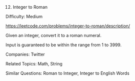 12. Integer to Roman

Difficulty: Medium

https://leetcode.com/problems/integer-to-roman/description/

Given an integer, convert it to a roman numeral.

Input is guaranteed to be within the range from 1 to 3999.

Companies: Twitter

Related Topics: Math, String

Similar Questions: Roman to Integer, Integer to English Words
